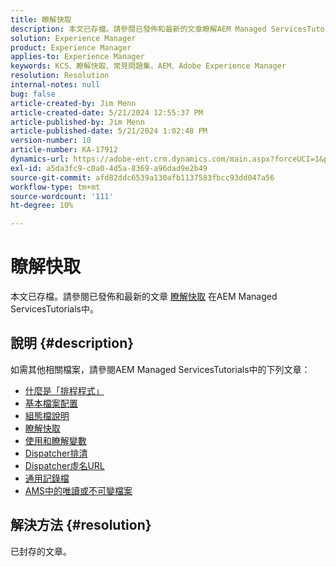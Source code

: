 ```yaml
---
title: 瞭解快取
description: 本文已存檔。請參閱已發佈和最新的文章瞭解AEM Managed ServicesTutorials中的快取。
solution: Experience Manager
product: Experience Manager
applies-to: Experience Manager
keywords: KCS、瞭解快取、常見問題集、AEM、Adobe Experience Manager
resolution: Resolution
internal-notes: null
bug: false
article-created-by: Jim Menn
article-created-date: 5/21/2024 12:55:37 PM
article-published-by: Jim Menn
article-published-date: 5/21/2024 1:02:48 PM
version-number: 10
article-number: KA-17912
dynamics-url: https://adobe-ent.crm.dynamics.com/main.aspx?forceUCI=1&pagetype=entityrecord&etn=knowledgearticle&id=bbf9b468-7117-ef11-9f8a-6045bd006268
exl-id: a5da3fc9-c0a0-4d5a-8369-a96dad9e2b49
source-git-commit: afd82ddc6539a130afb1137583fbcc93dd047a56
workflow-type: tm+mt
source-wordcount: '111'
ht-degree: 10%

---
```


# 瞭解快取


本文已存檔。請參閱已發佈和最新的文章 [瞭解快取](https://experienceleague.adobe.com/docs/experience-manager-learn/ams/dispatcher/understanding-cache.html) 在AEM Managed ServicesTutorials中。

## 說明 {#description}


如需其他相關檔案，請參閱AEM Managed ServicesTutorials中的下列文章：

- [什麼是「排程程式」](https://experienceleague.adobe.com/docs/experience-manager-learn/ams/dispatcher/what-is-the-dispatcher.html)
- [基本檔案配置](https://experienceleague.adobe.com/docs/experience-manager-learn/ams/dispatcher/basic-file-layout.html?lang=en)
- [組態檔說明](https://experienceleague.adobe.com/docs/experience-manager-learn/ams/dispatcher/explanation-config-files.html)
- [瞭解快取](https://experienceleague.adobe.com/docs/experience-manager-learn/ams/dispatcher/understanding-cache.html)
- [使用和瞭解變數](https://experienceleague.adobe.com/docs/experience-manager-learn/ams/dispatcher/variables.html)
- [Dispatcher排清](https://experienceleague.adobe.com/docs/experience-manager-learn/ams/dispatcher/disp-flushing.html)
- [Dispatcher虛名URL](https://experienceleague.adobe.com/docs/experience-manager-learn/ams/dispatcher/disp-vanity-url.html)
- [通用記錄檔](https://experienceleague.adobe.com/docs/experience-manager-learn/ams/dispatcher/common-logs.html)
- [AMS中的唯讀或不可變檔案](https://experienceleague.adobe.com/docs/experience-manager-learn/ams/dispatcher/immutable-files.html)



## 解決方法 {#resolution}


已封存的文章。
